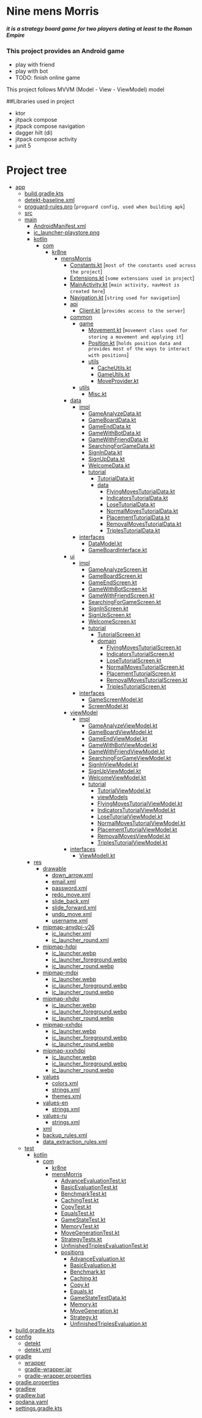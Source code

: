 # Nine mens Morris
##### it is a strategy board game for two players dating at least to the Roman Empire 
### This project provides an Android game
- play with friend
- play with bot
- TODO: finish online game

This project follows MVVM (Model - View - ViewModel) model

##Libraries used in project
- ktor
- jitpack compose
- jitpack compose navigation
- dagger hilt (di)
- jitpack compose activity
- junit 5

# Project tree
 * [app](./app)
   * [build.gradle.kts](./app/build.gradle.kts)
   * [detekt-baseline.xml](./app/detekt-baseline.xml)
   * [proguard-rules.pro](./app/proguard-rules.pro) [```proguard config, used when building apk```]
   * [src](./app/src)
    * [main](./app/src/main)
      * [AndroidManifest.xml](./app/src/main/AndroidManifest.xml)
      * [ic_launcher-playstore.png](./app/src/main/ic_launcher-playstore.png)
      * [kotlin](./app/src/main/kotlin)
        * [com](./app/src/main/kotlin/com)
          * [kr8ne](./app/src/main/kotlin/com/kr8ne)
            * [mensMorris](./app/src/main/kotlin/com/kr8ne/mensMorris)
              * [Constants.kt](./app/src/main/kotlin/com/kr8ne/mensMorris/Constants.kt) [```most of the constants used across the project```]
              * [Extensions.kt](./app/src/main/kotlin/com/kr8ne/mensMorris/Extensions.kt) [```some extensions used in project```]
              * [MainActivity.kt](./app/src/main/kotlin/com/kr8ne/mensMorris/MainActivity.kt) [```main activity, navHost is created here```]
              * [Navigation.kt](./app/src/main/kotlin/com/kr8ne/mensMorris/Navigation.kt) [```string used for navigation```]
              * [api](./app/src/main/kotlin/com/kr8ne/mensMorris/api)
                * [Client.kt](./app/src/main/kotlin/com/kr8ne/mensMorris/api/Client.kt) [```provides access to the server```]
              * [common](./app/src/main/kotlin/com/kr8ne/mensMorris/common)
                * [game](./app/src/main/kotlin/com/kr8ne/mensMorris/common/game)
                  * [Movement.kt](./app/src/main/kotlin/com/kr8ne/mensMorris/common/game/Movement.kt) [```movement class used for storing a movement and applying it```]
                  * [Position.kt](./app/src/main/kotlin/com/kr8ne/mensMorris/common/game/Position.kt) [```holds position data and provides most of the ways to interact with positions```]
                  * [utils](./app/src/main/kotlin/com/kr8ne/mensMorris/common/game/utils)
                    * [CacheUtils.kt](./app/src/main/kotlin/com/kr8ne/mensMorris/common/game/utils/CacheUtils.kt)
                    * [GameUtils.kt](./app/src/main/kotlin/com/kr8ne/mensMorris/common/game/utils/GameUtils.kt)
                    * [MoveProvider.kt](./app/src/main/kotlin/com/kr8ne/mensMorris/common/game/utils/MoveProvider.kt)
                * [utils](./app/src/main/kotlin/com/kr8ne/mensMorris/common/utils)
                  * [Misc.kt](./app/src/main/kotlin/com/kr8ne/mensMorris/common/utils/Misc.kt)
              * [data](./app/src/main/kotlin/com/kr8ne/mensMorris/data)
                * [impl](./app/src/main/kotlin/com/kr8ne/mensMorris/data/impl)
                  * [GameAnalyzeData.kt](./app/src/main/kotlin/com/kr8ne/mensMorris/data/impl/GameAnalyzeData.kt)
                  * [GameBoardData.kt](./app/src/main/kotlin/com/kr8ne/mensMorris/data/impl/GameBoardData.kt)
                  * [GameEndData.kt](./app/src/main/kotlin/com/kr8ne/mensMorris/data/impl/GameEndData.kt)
                  * [GameWithBotData.kt](./app/src/main/kotlin/com/kr8ne/mensMorris/data/impl/GameWithBotData.kt)
                  * [GameWithFriendData.kt](./app/src/main/kotlin/com/kr8ne/mensMorris/data/impl/GameWithFriendData.kt)
                  * [SearchingForGameData.kt](./app/src/main/kotlin/com/kr8ne/mensMorris/data/impl/SearchingForGameData.kt)
                  * [SignInData.kt](./app/src/main/kotlin/com/kr8ne/mensMorris/data/impl/SignInData.kt)
                  * [SignUpData.kt](./app/src/main/kotlin/com/kr8ne/mensMorris/data/impl/SignUpData.kt)
                  * [WelcomeData.kt](./app/src/main/kotlin/com/kr8ne/mensMorris/data/impl/WelcomeData.kt)
                  * [tutorial](./app/src/main/kotlin/com/kr8ne/mensMorris/data/impl/tutorial)
                    * [TutorialData.kt](./app/src/main/kotlin/com/kr8ne/mensMorris/data/impl/tutorial/TutorialData.kt)
                    * [data](./app/src/main/kotlin/com/kr8ne/mensMorris/data/impl/tutorial/data)
                      * [FlyingMovesTutorialData.kt](./app/src/main/kotlin/com/kr8ne/mensMorris/data/impl/tutorial/data/FlyingMovesTutorialData.kt)
                      * [IndicatorsTutorialData.kt](./app/src/main/kotlin/com/kr8ne/mensMorris/data/impl/tutorial/data/IndicatorsTutorialData.kt)
                      * [LoseTutorialData.kt](./app/src/main/kotlin/com/kr8ne/mensMorris/data/impl/tutorial/data/LoseTutorialData.kt)
                      * [NormalMovesTutorialData.kt](./app/src/main/kotlin/com/kr8ne/mensMorris/data/impl/tutorial/data/NormalMovesTutorialData.kt)
                      * [PlacementTutorialData.kt](./app/src/main/kotlin/com/kr8ne/mensMorris/data/impl/tutorial/data/PlacementTutorialData.kt)
                      * [RemovalMovesTutorialData.kt](./app/src/main/kotlin/com/kr8ne/mensMorris/data/impl/tutorial/data/RemovalMovesTutorialData.kt)
                      * [TriplesTutorialData.kt](./app/src/main/kotlin/com/kr8ne/mensMorris/data/impl/tutorial/data/TriplesTutorialData.kt)
                * [interfaces](./app/src/main/kotlin/com/kr8ne/mensMorris/data/interfaces)
                  * [DataModel.kt](./app/src/main/kotlin/com/kr8ne/mensMorris/data/interfaces/DataModel.kt)
                  * [GameBoardInterface.kt](./app/src/main/kotlin/com/kr8ne/mensMorris/data/interfaces/GameBoardInterface.kt)
              * [ui](./app/src/main/kotlin/com/kr8ne/mensMorris/ui)
                * [impl](./app/src/main/kotlin/com/kr8ne/mensMorris/ui/impl)
                  * [GameAnalyzeScreen.kt](./app/src/main/kotlin/com/kr8ne/mensMorris/ui/impl/GameAnalyzeScreen.kt)
                  * [GameBoardScreen.kt](./app/src/main/kotlin/com/kr8ne/mensMorris/ui/impl/GameBoardScreen.kt)
                  * [GameEndScreen.kt](./app/src/main/kotlin/com/kr8ne/mensMorris/ui/impl/GameEndScreen.kt)
                  * [GameWithBotScreen.kt](./app/src/main/kotlin/com/kr8ne/mensMorris/ui/impl/GameWithBotScreen.kt)
                  * [GameWithFriendScreen.kt](./app/src/main/kotlin/com/kr8ne/mensMorris/ui/impl/GameWithFriendScreen.kt)
                  * [SearchingForGameScreen.kt](./app/src/main/kotlin/com/kr8ne/mensMorris/ui/impl/SearchingForGameScreen.kt)
                  * [SignInScreen.kt](./app/src/main/kotlin/com/kr8ne/mensMorris/ui/impl/SignInScreen.kt)
                  * [SignUpScreen.kt](./app/src/main/kotlin/com/kr8ne/mensMorris/ui/impl/SignUpScreen.kt)
                  * [WelcomeScreen.kt](./app/src/main/kotlin/com/kr8ne/mensMorris/ui/impl/WelcomeScreen.kt)
                  * [tutorial](./app/src/main/kotlin/com/kr8ne/mensMorris/ui/impl/tutorial)
                    * [TutorialScreen.kt](./app/src/main/kotlin/com/kr8ne/mensMorris/ui/impl/tutorial/TutorialScreen.kt)
                    * [domain](./app/src/main/kotlin/com/kr8ne/mensMorris/ui/impl/tutorial/domain)
                      * [FlyingMovesTutorialScreen.kt](./app/src/main/kotlin/com/kr8ne/mensMorris/ui/impl/tutorial/domain/FlyingMovesTutorialScreen.kt)
                      * [IndicatorsTutorialScreen.kt](./app/src/main/kotlin/com/kr8ne/mensMorris/ui/impl/tutorial/domain/IndicatorsTutorialScreen.kt)
                      * [LoseTutorialScreen.kt](./app/src/main/kotlin/com/kr8ne/mensMorris/ui/impl/tutorial/domain/LoseTutorialScreen.kt)
                      * [NormalMovesTutorialScreen.kt](./app/src/main/kotlin/com/kr8ne/mensMorris/ui/impl/tutorial/domain/NormalMovesTutorialScreen.kt)
                      * [PlacementTutorialScreen.kt](./app/src/main/kotlin/com/kr8ne/mensMorris/ui/impl/tutorial/domain/PlacementTutorialScreen.kt)
                      * [RemovalMovesTutorialScreen.kt](./app/src/main/kotlin/com/kr8ne/mensMorris/ui/impl/tutorial/domain/RemovalMovesTutorialScreen.kt)
                      * [TriplesTutorialScreen.kt](./app/src/main/kotlin/com/kr8ne/mensMorris/ui/impl/tutorial/domain/TriplesTutorialScreen.kt)
                * [interfaces](./app/src/main/kotlin/com/kr8ne/mensMorris/ui/interfaces)
                  * [GameScreenModel.kt](./app/src/main/kotlin/com/kr8ne/mensMorris/ui/interfaces/GameScreenModel.kt)
                  * [ScreenModel.kt](./app/src/main/kotlin/com/kr8ne/mensMorris/ui/interfaces/ScreenModel.kt)
              * [viewModel](./app/src/main/kotlin/com/kr8ne/mensMorris/viewModel)
                * [impl](./app/src/main/kotlin/com/kr8ne/mensMorris/viewModel/impl)
                  * [GameAnalyzeViewModel.kt](./app/src/main/kotlin/com/kr8ne/mensMorris/viewModel/impl/GameAnalyzeViewModel.kt)
                  * [GameBoardViewModel.kt](./app/src/main/kotlin/com/kr8ne/mensMorris/viewModel/impl/GameBoardViewModel.kt)
                  * [GameEndViewModel.kt](./app/src/main/kotlin/com/kr8ne/mensMorris/viewModel/impl/GameEndViewModel.kt)
                  * [GameWithBotViewModel.kt](./app/src/main/kotlin/com/kr8ne/mensMorris/viewModel/impl/GameWithBotViewModel.kt)
                  * [GameWithFriendViewModel.kt](./app/src/main/kotlin/com/kr8ne/mensMorris/viewModel/impl/GameWithFriendViewModel.kt)
                  * [SearchingForGameViewModel.kt](./app/src/main/kotlin/com/kr8ne/mensMorris/viewModel/impl/SearchingForGameViewModel.kt)
                  * [SignInViewModel.kt](./app/src/main/kotlin/com/kr8ne/mensMorris/viewModel/impl/SignInViewModel.kt)
                  * [SignUpViewModel.kt](./app/src/main/kotlin/com/kr8ne/mensMorris/viewModel/impl/SignUpViewModel.kt)
                  * [WelcomeViewModel.kt](./app/src/main/kotlin/com/kr8ne/mensMorris/viewModel/impl/WelcomeViewModel.kt)
                  * [tutorial](./app/src/main/kotlin/com/kr8ne/mensMorris/viewModel/impl/tutorial)
                    * [TutorialViewModel.kt](./app/src/main/kotlin/com/kr8ne/mensMorris/viewModel/impl/tutorial/TutorialViewModel.kt)
                    * [viewModels](./app/src/main/kotlin/com/kr8ne/mensMorris/viewModel/impl/tutorial/viewModels)
                    * [FlyingMovesTutorialViewModel.kt](./app/src/main/kotlin/com/kr8ne/mensMorris/viewModel/impl/tutorial/viewModels/FlyingMovesTutorialViewModel.kt)
                    * [IndicatorsTutorialViewModel.kt](./app/src/main/kotlin/com/kr8ne/mensMorris/viewModel/impl/tutorial/viewModels/IndicatorsTutorialViewModel.kt)
                    * [LoseTutorialViewModel.kt](./app/src/main/kotlin/com/kr8ne/mensMorris/viewModel/impl/tutorial/viewModels/LoseTutorialViewModel.kt)
                    * [NormalMovesTutorialViewModel.kt](./app/src/main/kotlin/com/kr8ne/mensMorris/viewModel/impl/tutorial/viewModels/NormalMovesTutorialViewModel.kt)
                    * [PlacementTutorialViewModel.kt](./app/src/main/kotlin/com/kr8ne/mensMorris/viewModel/impl/tutorial/viewModels/PlacementTutorialViewModel.kt)
                    * [RemovalMovesViewModel.kt](./app/src/main/kotlin/com/kr8ne/mensMorris/viewModel/impl/tutorial/viewModels/RemovalMovesViewModel.kt)
                    * [TriplesTutorialViewModel.kt](./app/src/main/kotlin/com/kr8ne/mensMorris/viewModel/impl/tutorial/viewModels/TriplesTutorialViewModel.kt)
              * [interfaces](./app/src/main/kotlin/com/kr8ne/mensMorris/viewModel/interfaces)
                * [ViewModelI.kt](./app/src/main/kotlin/com/kr8ne/mensMorris/viewModel/interfaces/ViewModelI.kt)
      * [res](./app/src/main/res)
        * [drawable](./app/src/main/res/drawable)
          * [down_arrow.xml](./app/src/main/res/drawable/down_arrow.xml)
          * [email.xml](./app/src/main/res/drawable/email.xml)
          * [password.xml](./app/src/main/res/drawable/password.xml)
          * [redo_move.xml](./app/src/main/res/drawable/redo_move.xml)
          * [slide_back.xml](./app/src/main/res/drawable/slide_back.xml)
          * [slide_forward.xml](./app/src/main/res/drawable/slide_forward.xml)
          * [undo_move.xml](./app/src/main/res/drawable/undo_move.xml)
          * [username.xml](./app/src/main/res/drawable/username.xml)
        * [mipmap-anydpi-v26](./app/src/main/res/mipmap-anydpi-v26)
          * [ic_launcher.xml](./app/src/main/res/mipmap-anydpi-v26/ic_launcher.xml)
          * [ic_launcher_round.xml](./app/src/main/res/mipmap-anydpi-v26/ic_launcher_round.xml)
        * [mipmap-hdpi](./app/src/main/res/mipmap-hdpi)
          * [ic_launcher.webp](./app/src/main/res/mipmap-hdpi/ic_launcher.webp)
          * [ic_launcher_foreground.webp](./app/src/main/res/mipmap-hdpi/ic_launcher_foreground.webp)
          * [ic_launcher_round.webp](./app/src/main/res/mipmap-hdpi/ic_launcher_round.webp)
        * [mipmap-mdpi](./app/src/main/res/mipmap-mdpi)
          * [ic_launcher.webp](./app/src/main/res/mipmap-mdpi/ic_launcher.webp)
          * [ic_launcher_foreground.webp](./app/src/main/res/mipmap-mdpi/ic_launcher_foreground.webp)
          * [ic_launcher_round.webp](./app/src/main/res/mipmap-mdpi/ic_launcher_round.webp)
        * [mipmap-xhdpi](./app/src/main/res/mipmap-xhdpi)
          * [ic_launcher.webp](./app/src/main/res/mipmap-xhdpi/ic_launcher.webp)
          * [ic_launcher_foreground.webp](./app/src/main/res/mipmap-xhdpi/ic_launcher_foreground.webp)
          * [ic_launcher_round.webp](./app/src/main/res/mipmap-xhdpi/ic_launcher_round.webp)
        * [mipmap-xxhdpi](./app/src/main/res/mipmap-xxhdpi)
          * [ic_launcher.webp](./app/src/main/res/mipmap-xxhdpi/ic_launcher.webp)
          * [ic_launcher_foreground.webp](./app/src/main/res/mipmap-xxhdpi/ic_launcher_foreground.webp)
          * [ic_launcher_round.webp](./app/src/main/res/mipmap-xxhdpi/ic_launcher_round.webp)
        * [mipmap-xxxhdpi](./app/src/main/res/mipmap-xxxhdpi)
          * [ic_launcher.webp](./app/src/main/res/mipmap-xxxhdpi/ic_launcher.webp)
          * [ic_launcher_foreground.webp](./app/src/main/res/mipmap-xxxhdpi/ic_launcher_foreground.webp)
          * [ic_launcher_round.webp](./app/src/main/res/mipmap-xxxhdpi/ic_launcher_round.webp)
        * [values](./app/src/main/res/values)
          * [colors.xml](./app/src/main/res/values/colors.xml)
          * [strings.xml](./app/src/main/res/values/strings.xml)
          * [themes.xml](./app/src/main/res/values/themes.xml)
        * [values-en](./app/src/main/res/values-en)
          * [strings.xml](./app/src/main/res/values-en/strings.xml)
        * [values-ru](./app/src/main/res/values-ru)
          * [strings.xml](./app/src/main/res/values-ru/strings.xml)
        * [xml](./app/src/main/res/xml)
        * [backup_rules.xml](./app/src/main/res/xml/backup_rules.xml)
        * [data_extraction_rules.xml](./app/src/main/res/xml/data_extraction_rules.xml)
    * [test](./app/src/test)
      * [kotlin](./app/src/test/kotlin)
        * [com](./app/src/test/kotlin/com)
          * [kr8ne](./app/src/test/kotlin/com/kr8ne)
          * [mensMorris](./app/src/test/kotlin/com/kr8ne/mensMorris)
            * [AdvanceEvaluationTest.kt](./app/src/test/kotlin/com/kr8ne/mensMorris/AdvanceEvaluationTest.kt)
            * [BasicEvaluationTest.kt](./app/src/test/kotlin/com/kr8ne/mensMorris/BasicEvaluationTest.kt)
            * [BenchmarkTest.kt](./app/src/test/kotlin/com/kr8ne/mensMorris/BenchmarkTest.kt)
            * [CachingTest.kt](./app/src/test/kotlin/com/kr8ne/mensMorris/CachingTest.kt)
            * [CopyTest.kt](./app/src/test/kotlin/com/kr8ne/mensMorris/CopyTest.kt)
            * [EqualsTest.kt](./app/src/test/kotlin/com/kr8ne/mensMorris/EqualsTest.kt)
            * [GameStateTest.kt](./app/src/test/kotlin/com/kr8ne/mensMorris/GameStateTest.kt)
            * [MemoryTest.kt](./app/src/test/kotlin/com/kr8ne/mensMorris/MemoryTest.kt)
            * [MoveGenerationTest.kt](./app/src/test/kotlin/com/kr8ne/mensMorris/MoveGenerationTest.kt)
            * [StrategyTests.kt](./app/src/test/kotlin/com/kr8ne/mensMorris/StrategyTests.kt)
            * [UnfinishedTriplesEvaluationTest.kt](./app/src/test/kotlin/com/kr8ne/mensMorris/UnfinishedTriplesEvaluationTest.kt)
            * [positions](./app/src/test/kotlin/com/kr8ne/mensMorris/positions)
              * [AdvanceEvaluation.kt](./app/src/test/kotlin/com/kr8ne/mensMorris/positions/AdvanceEvaluation.kt)
              * [BasicEvaluation.kt](./app/src/test/kotlin/com/kr8ne/mensMorris/positions/BasicEvaluation.kt)
              * [Benchmark.kt](./app/src/test/kotlin/com/kr8ne/mensMorris/positions/Benchmark.kt)
              * [Caching.kt](./app/src/test/kotlin/com/kr8ne/mensMorris/positions/Caching.kt)
              * [Copy.kt](./app/src/test/kotlin/com/kr8ne/mensMorris/positions/Copy.kt)
              * [Equals.kt](./app/src/test/kotlin/com/kr8ne/mensMorris/positions/Equals.kt)
              * [GameStateTestData.kt](./app/src/test/kotlin/com/kr8ne/mensMorris/positions/GameStateTestData.kt)
              * [Memory.kt](./app/src/test/kotlin/com/kr8ne/mensMorris/positions/Memory.kt)
              * [MoveGeneration.kt](./app/src/test/kotlin/com/kr8ne/mensMorris/positions/MoveGeneration.kt)
              * [Strategy.kt](./app/src/test/kotlin/com/kr8ne/mensMorris/positions/Strategy.kt)
              * [UnfinishedTriplesEvaluation.kt](./app/src/test/kotlin/com/kr8ne/mensMorris/positions/UnfinishedTriplesEvaluation.kt)
 * [build.gradle.kts](./build.gradle.kts)
 * [config](./config)
   * [detekt](./config/detekt)
   * [detekt.yml](./config/detekt/detekt.yml)
 * [gradle](./gradle)
   * [wrapper](./gradle/wrapper)
   * [gradle-wrapper.jar](./gradle/wrapper/gradle-wrapper.jar)
   * [gradle-wrapper.properties](./gradle/wrapper/gradle-wrapper.properties)
 * [gradle.properties](./gradle.properties)
 * [gradlew](./gradlew)
 * [gradlew.bat](./gradlew.bat)
 * [qodana.yaml](./qodana.yaml)
 * [settings.gradle.kts](./settings.gradle.kts)
